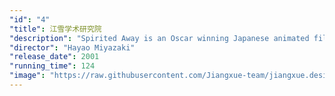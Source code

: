 ```yaml
---
"id": "4"
"title": 江雪学术研究院
"description": "Spirited Away is an Oscar winning Japanese animated film about a ten year old girl who wanders away from her parents along a path that leads to a world ruled by strange and unusual monster-like animals. Her parents have been changed into pigs along with others inside a bathhouse full of these creatures. Will she ever see the world how it once was?"
"director": "Hayao Miyazaki"
"release_date": 2001
"running_time": 124
"image": "https://raw.githubusercontent.com/Jiangxue-team/jiangxue.design/main/assets/images/project/jsra.png"
---
```

